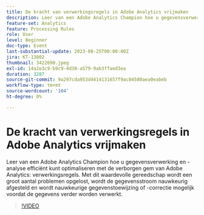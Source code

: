 ```yaml
---
title: De kracht van verwerkingsregels in Adobe Analytics vrijmaken
description: Leer van een Adobe Analytics Champion hoe u gegevensverwerking en -analyse efficiënt kunt optimaliseren met de verborgen regels voor gem - verwerking van Adobe Analytics. Met dit waardevolle gereedschap wordt een groot aantal problemen opgelost, wordt de gegevensstroom nauwkeurig afgesteld en wordt nauwkeurige gegevenstoewijzing of -correctie mogelijk voordat de gegevens verder worden verwerkt.
feature-set: Analytics
feature: Processing Rules
role: User
level: Beginner
doc-type: Event
last-substantial-update: 2023-08-25T00:00:00Z
jira: KT-13802
thumbnail: 3422690.jpeg
exl-id: 14a2e3c9-b9c9-4d30-a579-9ab3ffaed3ea
duration: 3287
source-git-commit: 9a297cda953d4414131657f9ac84580aea0eabeb
workflow-type: tm+mt
source-wordcount: '104'
ht-degree: 0%

---
```


# De kracht van verwerkingsregels in Adobe Analytics vrijmaken

Leer van een Adobe Analytics Champion hoe u gegevensverwerking en -analyse efficiënt kunt optimaliseren met de verborgen gem van Adobe Analytics: verwerkingsregels. Met dit waardevolle gereedschap wordt een groot aantal problemen opgelost, wordt de gegevensstroom nauwkeurig afgesteld en wordt nauwkeurige gegevenstoewijzing of -correctie mogelijk voordat de gegevens verder worden verwerkt.

>[!VIDEO](https://video.tv.adobe.com/v/3422690/?learn=on)
